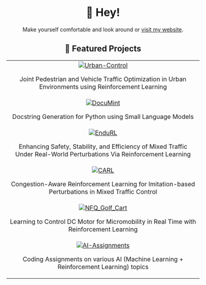 <h1 align="center">👋 Hey!</h1>
<p align="center">Make yourself comfortable and look around or <a href="https://poudel-bibek.github.io/">visit my website</a>.</p>

<h2 align="center">🚀 Featured Projects</h2>

<table align="center">
  <tr>
    <td align="center">
      <a href="https://github.com/poudel-bibek/Urban-Control">
        <img src="https://img.shields.io/badge/Urban--Control-Traffic%20Signal%20Control%20using%20RL-blue?style=for-the-badge&logo=github" alt="Urban-Control" />
      </a>
      <p>Joint Pedestrian and Vehicle Traffic Optimization in Urban Environments using Reinforcement Learning</p>
    </td>
  </tr>
  <tr>
    <td align="center">
      <a href="https://github.com/Docu-Mint/DocuMint">
        <img src="https://img.shields.io/badge/DocuMint-Python%20Docstring%20Generation-green?style=for-the-badge&logo=github" alt="DocuMint" />
      </a>
      <p>Docstring Generation for Python using Small Language Models</p>
    </td>
  </tr>
  <tr>
    <td align="center">
      <a href="https://github.com/poudel-bibek/EnduRL">
        <img src="https://img.shields.io/badge/EnduRL-Endurance%20Training%20with%20RL-orange?style=for-the-badge&logo=github" alt="EnduRL" />
      </a>
      <p>Enhancing Safety, Stability, and Efficiency of Mixed Traffic Under Real-World Perturbations Via Reinforcement Learning</p>
    </td>
  </tr>
  <tr>
    <td align="center">
      <a href="https://github.com/poudel-bibek/CARL">
        <img src="https://img.shields.io/badge/CARL-Congestion--Aware%20RL-red?style=for-the-badge&logo=github" alt="CARL" />
      </a>
      <p>Congestion-Aware Reinforcement Learning for Imitation-based Perturbations in Mixed Traffic Control</p>
    </td>
  </tr>
  <tr>
    <td align="center">
      <a href="https://github.com/poudel-bibek/NFQ_Golf_Cart">
        <img src="https://img.shields.io/badge/NFQ__Golf__Cart-Micromobility%20Control-lightgrey?style=for-the-badge&logo=github" alt="NFQ_Golf_Cart" />
      </a>
      <p>Learning to Control DC Motor for Micromobility in Real Time with Reinforcement Learning</p>
    </td>
  </tr>
  <tr>
    <td align="center">
      <a href="https://github.com/poudel-bibek/AI-Assignments">
        <img src="https://img.shields.io/badge/AI--Assignments-ML%20+%20RL%20Topics-yellow?style=for-the-badge&logo=github" alt="AI-Assignments" />
      </a>
      <p>Coding Assignments on various AI (Machine Learning + Reinforcement Learning) topics</p>
    </td>
  </tr>
</table>
